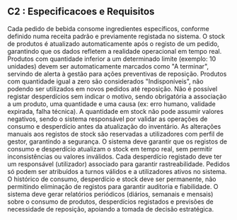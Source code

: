 ## C2 : Especificacoes e Requisitos

Cada pedido de bebida consome ingredientes específicos, conforme definido numa receita padrão e previamente registada no sistema. 
O stock de produtos é atualizado automaticamente após o registo de um pedido, garantindo que os dados refletem a realidade operacional em tempo real. 
Produtos com quantidade inferior a um determinado limite (exemplo: 10 unidades) devem ser automaticamente marcados como "A terminar", servindo de alerta à gestão para ações preventivas de reposição. 
Produtos com quantidade igual a zero são considerados "Indisponíveis", não podendo ser utilizados em novos pedidos até reposição. 
Não é possível registar desperdícios sem indicar o motivo, sendo obrigatória a associação a um produto, uma quantidade e uma causa (ex: erro humano, validade expirada, falha técnica). 
A quantidade em stock não pode assumir valores negativos, sendo o sistema responsável por validar as operações de consumo e desperdício antes da atualização do inventário. 
As alterações manuais aos registos de stock são reservadas a utilizadores com perfil de gestor, garantindo a segurança. 
O sistema deve garantir que os registos de consumo e desperdício atualizam o stock em tempo real, sem permitir inconsistências ou valores inválidos. 
Cada desperdício registado deve ter um responsável (utilizador) associado para garantir rastreabilidade. 
Pedidos só podem ser atribuídos a turnos válidos e a utilizadores ativos no sistema. 
O histórico de consumo, desperdício e stock deve ser permanente, não permitindo eliminação de registos para garantir auditoria e fiabilidade. 
O sistema deve gerar relatórios periódicos (diários, semanais e mensais) sobre o consumo de produtos, desperdícios registados e previsões de necessidade de reposição, apoiando a tomada de decisão estratégica. 
